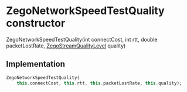 


# ZegoNetworkSpeedTestQuality constructor







ZegoNetworkSpeedTestQuality(int connectCost, int rtt, double packetLostRate, [ZegoStreamQualityLevel](../../zego_uikit_prebuilt_live_audio_room/ZegoStreamQualityLevel.md) quality)





## Implementation

```dart
ZegoNetworkSpeedTestQuality(
    this.connectCost, this.rtt, this.packetLostRate, this.quality);
```







